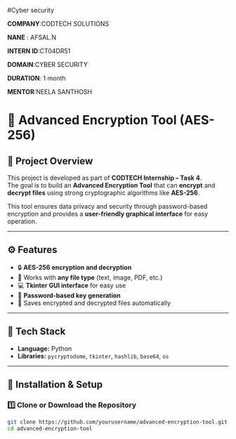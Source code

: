 #Cyber security 
 
**COMPANY**:CODTECH SOLUTIONS

**NANE** : AFSAL.N

**INTERN ID**:CT04DR51

**DOMAIN**:CYBER SECURITY 

**DURATION**: 1 month

**MENTOR**:NEELA SANTHOSH 


# 🔐 Advanced Encryption Tool (AES-256)

## 📘 Project Overview
This project is developed as part of **CODTECH Internship – Task 4**.  
The goal is to build an **Advanced Encryption Tool** that can **encrypt** and **decrypt files** using strong cryptographic algorithms like **AES-256**.

This tool ensures data privacy and security through password-based encryption and provides a **user-friendly graphical interface** for easy operation.

---

## ⚙️ Features
- 🔒 **AES-256 encryption and decryption**
- 🧩 Works with **any file type** (text, image, PDF, etc.)
- 💻 **Tkinter GUI interface** for easy use
- 🧠 **Password-based key generation**
- 📁 Saves encrypted and decrypted files automatically

---

## 🧰 Tech Stack
- **Language:** Python  
- **Libraries:** `pycryptodome`, `tkinter`, `hashlib`, `base64`, `os`

---

## 🚀 Installation & Setup

### 1️⃣ Clone or Download the Repository
```bash
git clone https://github.com/yourusername/advanced-encryption-tool.git
cd advanced-encryption-tool
